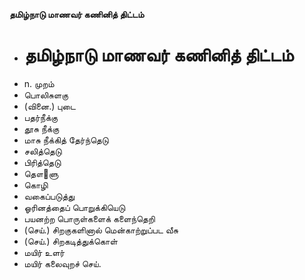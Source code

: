 **தமிழ்நாடு மாணவர் கணினித் திட்டம்**
- # தமிழ்நாடு மாணவர் கணினித் திட்டம்
- n. முறம்
- பொலிசுளகு
- (வினை.) புடை
- பதர்நீக்கு
- தூசு நீக்கு
- மாசு நீக்கித் தேர்ந்தெடு
- சலித்தெடு
- பிரித்தெடு
- தௌ஢ளு
- கொழி
- வகைப்படுத்து
- ஓரினத்தைப் பொறுக்கியெடு
- பயனற்ற பொருள்களைக் களைந்தெறி
- (செய்.) சிறகுகளினால் மென்காற்றுப்பட வீசு
- (செய்.) சிறகடித்துக்கொள்
- மயிர் உளர்
- மயிர் கலைவுறச் செய்.

